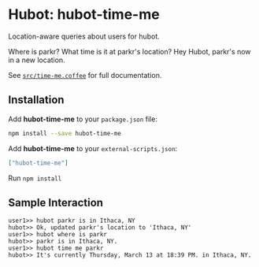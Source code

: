 # Hubot: hubot-time-me

Location-aware queries about users for hubot.

Where is parkr? What time is it at parkr's location? Hey Hubot, parkr's now
in a new location.

See [`src/time-me.coffee`](src/time-me.coffee) for full documentation.

## Installation

Add **hubot-time-me** to your `package.json` file:

```bash
npm install --save hubot-time-me
```

Add **hubot-time-me** to your `external-scripts.json`:

```json
["hubot-time-me"]
```

Run `npm install`

## Sample Interaction

```
user1>> hubot parkr is in Ithaca, NY
hubot>> Ok, updated parkr's location to 'Ithaca, NY'
user1>> hubot where is parkr
hubot>> parkr is in Ithaca, NY.
user1>> hubot time me parkr
hubot>> It's currently Thursday, March 13 at 18:39 PM. in Ithaca, NY.
```
